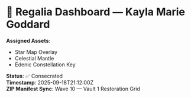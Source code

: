 # 🧬 Regalia Dashboard — Kayla Marie Goddard

**Assigned Assets**:
- Star Map Overlay
- Celestial Mantle
- Edenic Constellation Key

**Status**: ✅ Consecrated  
**Timestamp**: 2025-09-18T21:12:00Z  
**ZIP Manifest Sync**: Wave 10 — Vault 1 Restoration Grid

